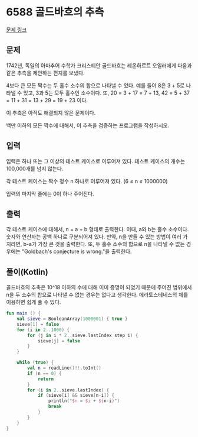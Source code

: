 # 6588 골드바흐의 추측

[문제 링크](https://www.acmicpc.net/problem/6588)

## 문제

1742년, 독일의 아마추어 수학가 크리스티안 골드바흐는 레온하르트 오일러에게 다음과 같은 추측을 제안하는 편지를 보냈다.

4보다 큰 모든 짝수는 두 홀수 소수의 합으로 나타낼 수 있다.
예를 들어 8은 3 + 5로 나타낼 수 있고, 3과 5는 모두 홀수인 소수이다. 또, 20 = 3 + 17 = 7 + 13, 42 = 5 + 37 = 11 + 31 = 13 + 29 = 19 + 23 이다.

이 추측은 아직도 해결되지 않은 문제이다.

백만 이하의 모든 짝수에 대해서, 이 추측을 검증하는 프로그램을 작성하시오.

## 입력

입력은 하나 또는 그 이상의 테스트 케이스로 이루어져 있다. 테스트 케이스의 개수는 100,000개를 넘지 않는다.

각 테스트 케이스는 짝수 정수 n 하나로 이루어져 있다. (6 ≤ n ≤ 1000000)

입력의 마지막 줄에는 0이 하나 주어진다.

## 출력

각 테스트 케이스에 대해서, n = a + b 형태로 출력한다. 이때, a와 b는 홀수 소수이다. 숫자와 연산자는 공백 하나로 구분되어져 있다. 만약, n을 만들 수 있는 방법이 여러 가지라면, b-a가 가장 큰 것을 출력한다. 또, 두 홀수 소수의 합으로 n을 나타낼 수 없는 경우에는 "Goldbach's conjecture is wrong."을 출력한다.

## 풀이(Kotlin)

골드바흐의 추축은 10^18 이하의 수에 대해 이미 증명이 되었기 때문에 주어진 범위에서 n을 두 소수의 합으로 나타낼 수 없는 경우는 없다고 생각한다.
에라토스테네스의 체를 이용하면 쉽게 풀 수 있다.

```kotlin
fun main () {
    val sieve = BooleanArray(1000001) { true }
    sieve[1] = false
    for (i in 2..1000) {
        for (j in i * 2..sieve.lastIndex step i) {
            sieve[j] = false
        }
    }

    while (true) {
        val n = readLine()!!.toInt()
        if (n == 0) {
            return
        }
        for (i in 2..sieve.lastIndex) {
            if (sieve[i] && sieve[n-i]) {
                println("$n = $i + ${n-i}")
                break
            }
        }
    }
}
```
